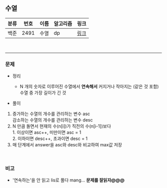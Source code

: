 ## 수열

분류|번호|이름|알고리즘|링크
-----|-----|-----|-----|-----  
백준|2491|수열|dp|[링크](https://www.acmicpc.net/problem/2491)  

<br/>  

---
  
### 문제
- 정리 
  - N 개의 숫자로 이루어진 수열에서 **연속해서** 커지거나 작아지는 (같은 것 포함) 수열 중 가장 길이가 긴 것
  
- 풀이  
1. 증가하는 수열의 개수를 관리하는 변수 asc  
  감소하는 수열의 개수를 관리하는 변수 desc  
2. N 만큼 돌면서 현재의 수(n\[i\])가 직전의 수(n\[i-1\])보다  
            1. 이상이면 asc++, 미만이면 asc = 1  
            2. 이하이면 desc++, 초과이면 desc = 1  
3. 매 단계에서 answer을 asc와 desc와 비교하여 max값 저장  
  
<br/>
  
### 비고
- '연속하는'을 안 읽고 lis로 풀다 mang... **문제를 잘읽자@@@**

